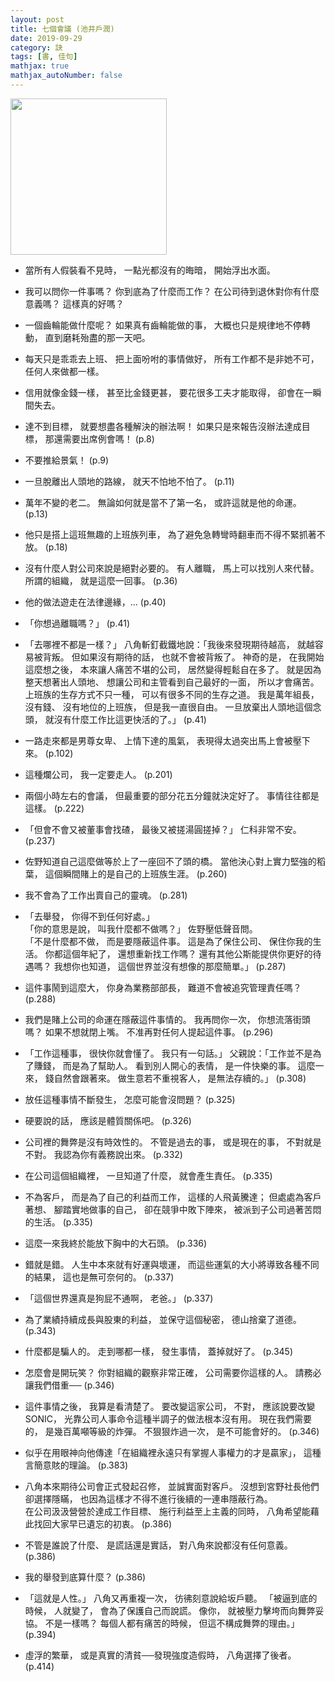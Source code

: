 ```yaml
---
layout: post
title: 七個會議 (池井戶潤)
date: 2019-09-29
category: 訣
tags: [書, 佳句]
mathjax: true
mathjax_autoNumber: false
---
```


<img src="https://doltegg.github.io/book/images/7meetings2.jpg" style="width:250px"/>

- 當所有人假裝看不見時，
一點光都沒有的晦暗，
開始浮出水面。

- 我可以問你一件事嗎？
你到底為了什麼而工作？
在公司待到退休對你有什麼意義嗎？
這樣真的好嗎？

- 一個齒輪能做什麼呢？
如果真有齒輪能做的事，
大概也只是規律地不停轉動，
直到磨耗殆盡的那一天吧。

- 每天只是乖乖去上班、 把上面吩咐的事情做好，
所有工作都不是非她不可，
任何人來做都一樣。

- 信用就像金錢一樣，
甚至比金錢更甚，
要花很多工夫才能取得，
卻會在一瞬間失去。



- 達不到目標，
就要想盡各種解決的辦法啊！
如果只是來報告沒辦法達成目標，
那還需要出席例會嗎！ (p.8)


- 不要推給景氣！ (p.9)


- 一旦脫離出人頭地的路線，
就天不怕地不怕了。 (p.11)


- 萬年不變的老二。
無論如何就是當不了第一名，
或許這就是他的命運。 (p.13)


- 他只是搭上這班無趣的上班族列車，
為了避免急轉彎時翻車而不得不緊抓著不放。 (p.18)


- 沒有什麼人對公司來說是絕對必要的。
有人離職，
馬上可以找別人來代替。
所謂的組織，
就是這麼一回事。 (p.36)


- 他的做法遊走在法律邊緣，... (p.40)


- 「你想過離職嗎？」 (p.41)


- 「去哪裡不都是一樣？」
八角斬釘截鐵地說：「我後來發現期待越高，
就越容易被背叛。
但如果沒有期待的話，
也就不會被背叛了。
神奇的是，
在我開始這麼想之後，
本來讓人痛苦不堪的公司，
居然變得輕鬆自在多了。
就是因為整天想著出人頭地、 想讓公司和主管看到自己最好的一面，
所以才會痛苦。
上班族的生存方式不只一種，
可以有很多不同的生存之道。
我是萬年組長，
沒有錢、 沒有地位的上班族，
但是我一直很自由。
一旦放棄出人頭地這個念頭，
就沒有什麼工作比這更快活的了。」 (p.41)


- 一路走來都是男尊女卑、 上情下達的風氣，
表現得太過突出馬上會被壓下來。 (p.102)


- 這種爛公司，
我一定要走人。 (p.201)


- 兩個小時左右的會議，
但最重要的部分花五分鐘就決定好了。
事情往往都是這樣。 (p.222)


- 「但會不會又被董事會找碴，
最後又被搓湯圓搓掉？」
仁科非常不安。 (p.237)


- 佐野知道自己這麼做等於上了一座回不了頭的橋。
當他決心對上實力堅強的稻葉，
這個瞬間賭上的是自己的上班族生涯。 (p.260)


- 我不會為了工作出賣自己的靈魂。 (p.281)


- 「去舉發，
你得不到任何好處。」<br />
「你的意思是說，
叫我什麼都不做嗎？」 佐野壓低聲音問。<br />
「不是什麼都不做，
而是要隱蔽這件事。
這是為了保住公司、 保住你我的生活。
你都這個年紀了，
還想重新找工作嗎？
還有其他公斯能提供你更好的待遇嗎？
我想你也知道，
這個世界並沒有想像的那麼簡單。」 (p.287)


- 這件事鬧到這麼大，
你身為業務部部長，
難道不會被追究管理責任嗎？ (p.288)


- 我們是賭上公司的命運在隱蔽這件事情的。
我再問你一次，
你想流落街頭嗎？
如果不想就閉上嘴。
不准再對任何人提起這件事。 (p.296)


- 「工作這種事，
很快你就會懂了。
我只有一句話。」
父親說：「工作並不是為了賺錢，
而是為了幫助人。
看到別人開心的表情，
是一件快樂的事。
這麼一來，
錢自然會跟著來。
做生意若不重視客人，
是無法存續的。」 (p.308)


- 放任這種事情不斷發生，
怎麼可能會沒問題？ (p.325)


- 硬要說的話，
應該是體質關係吧。 (p.326)


- 公司裡的舞弊是沒有時效性的。
不管是過去的事，
或是現在的事，
不對就是不對。
我認為你有義務說出來。 (p.332)


- 在公司這個組織裡，
一旦知道了什麼，
就會產生責任。 (p.335)


- 不為客戶，
而是為了自己的利益而工作，
這樣的人飛黃騰達；
但處處為客戶著想、 腳踏實地做事的自己，
卻在競爭中敗下陣來，
被派到子公司過著苦悶的生活。 (p.335)


- 這麼一來我終於能放下胸中的大石頭。 (p.336)


- 錯就是錯。
人生中本來就有好運與壞運，
而這些運氣的大小將導致各種不同的結果，
這也是無可奈何的。 (p.337)


- 「這個世界還真是狗屁不通啊， 老爸。」 (p.337)


- 為了業績持續成長與股東的利益，
並保守這個秘密，
德山捨棄了道德。 (p.343)


- 什麼都是騙人的。
走到哪都一樣，
發生事情，
蓋掉就好了。 (p.345)


- 怎麼會是開玩笑？
你對組織的觀察非常正確，
公司需要你這樣的人。
請務必讓我們借重── (p.346)


- 這件事情之後，
我算是看清楚了。
要改變這家公司，
不對，
應該說要改變 SONIC，
光靠公司人事命令這種半調子的做法根本沒有用。
現在我們需要的，
是幾百萬噸等級的炸彈。
不狠狠炸過一次，
是不可能會好的。 (p.346)


- 似乎在用眼神向他傳達「在組織裡永遠只有掌握人事權力的才是贏家」，
這種言簡意賅的理論。 (p.383)


- 八角本來期待公司會正式發起召修，
並誠實面對客戶。
沒想到宮野社長他們卻選擇隱瞞，
也因為這樣才不得不進行後續的一連串隱蔽行為。<br />
在公司汲汲營營於達成工作目標、  施行利益至上主義的同時，
八角希望能藉此找回大家早已遺忘的初衷。 (p.386)


- 不管是誰說了什麼、 是謊話還是實話，
對八角來說都沒有任何意義。 (p.386)


- 我的舉發到底算什麼？ (p.386)


- 「這就是人性。」
八角又再重複一次，
彷彿刻意說給坂戶聽。
「被逼到底的時候，
人就變了，
會為了保護自己而說謊。
像你，
就被壓力擊垮而向舞弊妥協。
不是一樣嗎？
每個人都有痛苦的時候，
但這不構成舞弊的理由。」 (p.394)


- 虛浮的繁華，
或是真實的清貧──發現強度造假時，
八角選擇了後者。 (p.414)

